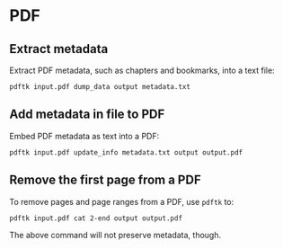 # PDF

## Extract metadata

Extract PDF metadata, such as chapters and bookmarks, into a text file:
```
pdftk input.pdf dump_data output metadata.txt
```


## Add metadata in file to PDF

Embed PDF metadata as text into a PDF:
```
pdftk input.pdf update_info metadata.txt output output.pdf
```

## Remove the first page from a PDF

To remove pages and page ranges from a PDF, use `pdftk` to:
```
pdftk input.pdf cat 2-end output output.pdf
```

The above command will not preserve metadata, though.
